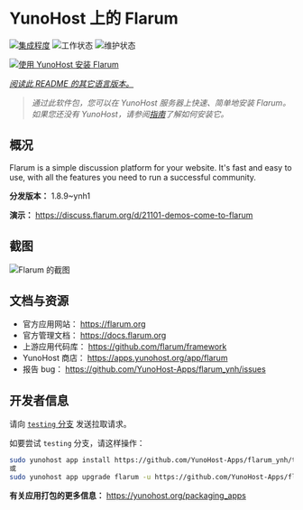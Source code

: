 <!--
注意：此 README 由 <https://github.com/YunoHost/apps/tree/master/tools/readme_generator> 自动生成
请勿手动编辑。
-->

# YunoHost 上的 Flarum

[![集成程度](https://apps.yunohost.org/badge/integration/flarum)](https://ci-apps.yunohost.org/ci/apps/flarum/)
![工作状态](https://apps.yunohost.org/badge/state/flarum)
![维护状态](https://apps.yunohost.org/badge/maintained/flarum)

[![使用 YunoHost 安装 Flarum](https://install-app.yunohost.org/install-with-yunohost.svg)](https://install-app.yunohost.org/?app=flarum)

*[阅读此 README 的其它语言版本。](./ALL_README.md)*

> *通过此软件包，您可以在 YunoHost 服务器上快速、简单地安装 Flarum。*  
> *如果您还没有 YunoHost，请参阅[指南](https://yunohost.org/install)了解如何安装它。*

## 概况

Flarum is a simple discussion platform for your website. It's fast and easy to use, with all the features you need to run a successful community.

**分发版本：** 1.8.9~ynh1

**演示：** <https://discuss.flarum.org/d/21101-demos-come-to-flarum>

## 截图

![Flarum 的截图](./doc/screenshots/beta16.jpg)

## 文档与资源

- 官方应用网站： <https://flarum.org>
- 官方管理文档： <https://docs.flarum.org>
- 上游应用代码库： <https://github.com/flarum/framework>
- YunoHost 商店： <https://apps.yunohost.org/app/flarum>
- 报告 bug： <https://github.com/YunoHost-Apps/flarum_ynh/issues>

## 开发者信息

请向 [`testing` 分支](https://github.com/YunoHost-Apps/flarum_ynh/tree/testing) 发送拉取请求。

如要尝试 `testing` 分支，请这样操作：

```bash
sudo yunohost app install https://github.com/YunoHost-Apps/flarum_ynh/tree/testing --debug
或
sudo yunohost app upgrade flarum -u https://github.com/YunoHost-Apps/flarum_ynh/tree/testing --debug
```

**有关应用打包的更多信息：** <https://yunohost.org/packaging_apps>
